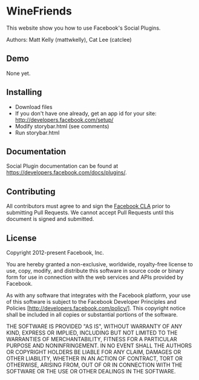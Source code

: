 # WineFriends

This website show you how to use Facebook's Social Plugins.

Authors: Matt Kelly (mattwkelly), Cat Lee (catclee)

## Demo

None yet.

## Installing

- Download files
- If you don't have one already, get an app id for your site: http://developers.facebook.com/setup/
- Modify storybar.html (see comments)
- Run storybar.html

## Documentation

Social Plugin documentation can be found at https://developers.facebook.com/docs/plugins/.

## Contributing

All contributors must agree to and sign the [Facebook CLA](https://developers.facebook.com/opensource/cla) prior to submitting Pull Requests. We cannot accept Pull Requests until this document is signed and submitted.

## License

Copyright 2012-present Facebook, Inc.

You are hereby granted a non-exclusive, worldwide, royalty-free license to use, copy, modify, and distribute this software in source code or binary form for use in connection with the web services and APIs provided by Facebook.

As with any software that integrates with the Facebook platform, your use of this software is subject to the Facebook Developer Principles and Policies [http://developers.facebook.com/policy/]. This copyright notice shall be included in all copies or substantial portions of the software.

THE SOFTWARE IS PROVIDED "AS IS", WITHOUT WARRANTY OF ANY KIND, EXPRESS OR IMPLIED, INCLUDING BUT NOT LIMITED TO THE WARRANTIES OF MERCHANTABILITY, FITNESS FOR A PARTICULAR PURPOSE AND NONINFRINGEMENT. IN NO EVENT SHALL THE AUTHORS OR COPYRIGHT HOLDERS BE LIABLE FOR ANY CLAIM, DAMAGES OR OTHER LIABILITY, WHETHER IN AN ACTION OF CONTRACT, TORT OR OTHERWISE, ARISING FROM, OUT OF OR IN CONNECTION WITH THE SOFTWARE OR THE USE OR OTHER DEALINGS IN THE SOFTWARE.